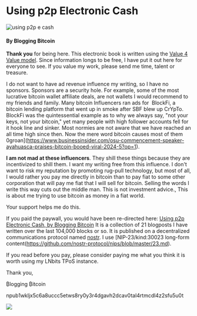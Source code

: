 # Using p2p Electronic Cash

![using p2p e cash](https://i.nostr.build/YgLGo.png)

#### By Blogging Bitcoin

**Thank you** for being here. This electronic book is written using the [Value 4 Value model](https://blog.getalby.com/the-case-for-value-4-value/). Since information longs to be free, I have put it out here for everyone to see. If you value my work, please send me time, talent or treasure. 

I  do not want to have ad revenue influence my writing, so I have no sponsors.  Sponsors are a security hole. For example, some of the most lucrative bitcoin wallet affiliate deals, are not wallets I would recommend to my friends and family. Many bitcoin Influencers ran ads for  BlockFi, a bitcoin lending platform that went up in smoke after SBF blew up CrYpTo. BlockFi was the quintessential example as to why we always say, "not your keys, not your bitcoin," yet many people with high follower accounts fell for it hook line and sinker. Most normies are not aware that we have reached an all time high since then.  Now the mere word bitcoin causes most of them 0groan](https://www.businessinsider.com/osu-commencement-speaker-ayahuasca-praises-bitcoin-booed-viral-2024-5?op=1).

**I am not mad at these influencers**. They shill these things because they are incentivized to shill them. I  want my writing free from this influence. I don't want to risk my reputation by promoting rug-pull technology, but most of all, I would rather you pay me directly in bitcoin than to pay fiat to some other corporation that will pay me fiat that I will sell for bitcoin. Selling the words I write this way cuts out the middle man. This is not investment advice., This is about me trying to use bitcoin as money in a fiat world. 



Your support helps me do this.

If you paid the paywall, you would have been re-directed here: [Using p2p Electronic Cash, by Blogging Bitcoin](#) It is a collection of 21 blogposts I have written over the last 104,000 blocks or so. It is published on a decentralized communications protocol named [nostr](https://nostr.how/en/what-is-nostr). I use [NIP-23/kind:30023 long-form content(https://github.com/nostr-protocol/nips/blob/master/23.md).



If you read before you pay, please consider paying me what you think it is worth using my LNbits TPoS instance.

Thank you,

₿logging ₿itcoin

npub1wkljx5c6a8uccc5etws8ry0y3r4dgavh2dcav0tal4rtmcdl4z2sfu5u0t







[<img src="https://i.nostr.build/KGjVX.png">](https://lnbits.blogging-bitcoin.com/tpos/EDw9ocnsCFhtEXXVDgNK9s)



